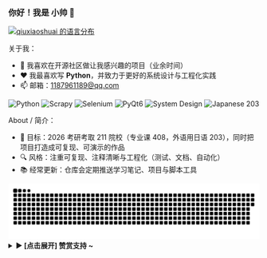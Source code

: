 ### 你好！我是 小帅 👋

<a href="https://github.com/qiuxiaoshuai/qiuxiaoshuai">

  <picture>
    <source media="(prefers-color-scheme: dark)" srcset="https://github-readme-stats.vercel.app/api/top-langs/?username=qiuxiaoshuai&layout=compact&line_height=25&theme=radical">
    <source media="(prefers-color-scheme: light)" srcset="https://github-readme-stats.vercel.app/api/top-langs/?username=qiuxiaoshuai&layout=compact&line_height=25">
    <img alt="qiuxiaoshuai 的语言分布" src="https://github-readme-stats.vercel.app/api/top-langs/?username=qiuxiaoshuai&layout=compact&line_height=25">
  </picture>
</a>


关于我：

- 🔭 我喜欢在开源社区做让我感兴趣的项目（业余时间）
- ❤️ 我最喜欢写 **Python**，并致力于更好的系统设计与工程化实践
- 📫 邮箱：1187961189@qq.com

<!-- 小标签区：技术栈 / 风格 -->
<p>
  <img src="https://img.shields.io/badge/Python-3.11-3776AB?style=flat-square&logo=python" alt="Python" />
  <img src="https://img.shields.io/badge/爬虫-Scrapy-00C6A7?style=flat-square" alt="Scrapy" />
  <img src="https://img.shields.io/badge/自动化-Selenium-43B02A?style=flat-square" alt="Selenium" />
  <img src="https://img.shields.io/badge/桌面GUI-PyQt6-41CD52?style=flat-square" alt="PyQt6" />
  <img src="https://img.shields.io/badge/系统设计-工程化-00E6FF?style=flat-square" alt="System Design" />
  <img src="https://img.shields.io/badge/日语-203-FFDD00?style=flat-square" alt="Japanese 203" />
</p>


About / 简介：

- 🧭 目标：2026 考研考取 211 院校（专业课 408，外语用日语 203），同时把项目打造成可复现、可演示的作品  
- 🔍 风格：注重可复现、注释清晰与工程化（测试、文档、自动化）  
- 📚 经常更新：仓库会定期推送学习笔记、项目与脚本工具


<picture>
  <source media="(prefers-color-scheme: dark)" srcset="https://raw.githubusercontent.com/hect0x7/hect0x7/output/github-contribution-grid-snake-dark.svg">
  <source media="(prefers-color-scheme: light)" srcset="https://raw.githubusercontent.com/hect0x7/hect0x7/output/github-contribution-grid-snake.svg">
  <img alt="github contribution grid snake animation" src="https://raw.githubusercontent.com/hect0x7/hect0x7/output/github-contribution-grid-snake.svg">
</picture>
<details><summary><strong>▶ [点击展开] 赞赏支持 ~</strong></summary>

|                                        微信赞赏                                        |                                       支付宝赞赏                                       |
| :--------------------------------------------------------------------------------: | :--------------------------------------------------------------------------------: |
| <img src="https://github.com/user-attachments/assets/56c55ac6-e43f-480a-b87c-49c3eb61021e" alt="WeChat QRcode" width=300> <br><small>☕喝点咖啡继续干☕</small> | <img src="https://github.com/user-attachments/assets/87747148-76f9-4cd7-8864-f48501bec597" alt="AliPay QRcode" width=300> <br><small>🌶️来包辣条吧~🍪</small> |
  
</details>
